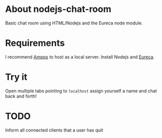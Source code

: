 # About nodejs-chat-room
Basic chat room using HTML/Nodejs and the Eureca node module.

# Requirements
I recommend [Ampps](http://www.ampps.com/) to host as a local server.
Install Nodejs and [Eureca](http://eureca.io/).

# Try it
Open multiple tabs pointing to `localhost` assign yourself a name and chat back and forth!

# TODO
Inform all connected clients that a user has quit
